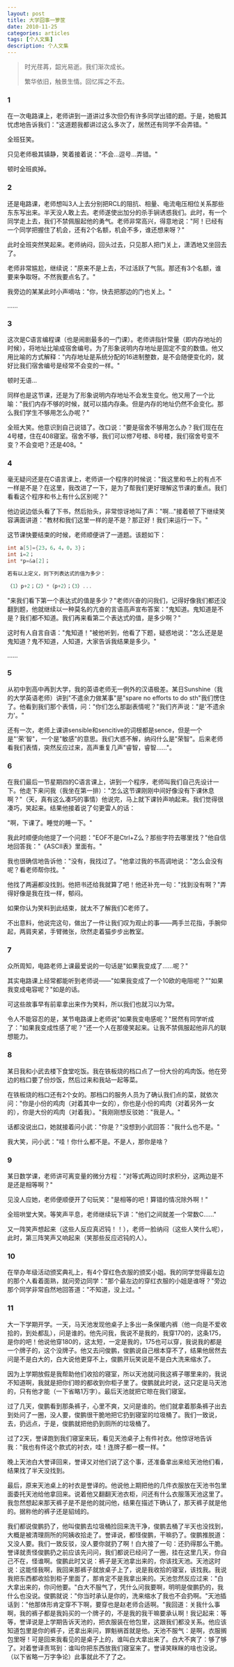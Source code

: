 ```yaml
---
layout: post
title: 大学囧事一箩筐
date: 2010-11-25
categories: articles
tags: [个人文集]
description: 个人文集
---
```


> 时光荏苒，韶光易逝。我们渐次成长。 
>
> 繁华依旧，触景生情。回忆挥之不去。 

### 1 

在一次电路课上，老师讲到一道讲过多次但仍有许多同学出错的题。于是，她极其忧虑地告诉我们："这道题我都讲过这么多次了，居然还有同学不会弄错。" 

 全班狂笑。 

 只见老师极其镇静，笑着接着说："不会…逗号…弄错。" 

 顿时全班疯掉。 

### 2

 还是电路课，老师想叫3人上去分别把RCL的阻抗、相量、电流电压相位关系那些东东写出来。半天没人敢上去。老师遂使出加分的杀手锏诱惑我们。此时，有一个同学走上去，我们不禁佩服起他的勇气。老师非常高兴，得意地说："阿！已经有一个同学把握住了机会，还有2个名额，机会不多，谁还想来呀？" 

 此时全班突然笑起来。老师纳闷，回头过去，只见那人把门关上，潇洒地又坐回去了。 

 老师非常尴尬，继续说："原来不是上去，不过活跃了气氛。那还有3个名额，谁要来争取呀。不然我要点名了。" 

 我旁边的某某此时小声嘀咕："你，快去把那边的门也关上。" 

 …… 

### 3
 

这次是C语言编程课（也是闹剧最多的一门课）。老师讲指针常量（即内存地址的时候），将地址比喻成宿舍编号。为了形象说明内存地址是固定不变的数值。他又用比喻的方式解释："内存地址是系统分配的16进制整数，是不会随便变化的，就好比我们宿舍编号是经常不会变的一样。" 

 顿时无语… 

 同样也是这节课，还是为了形象说明内存地址不会发生变化。他又用了一个比喻："我们内存不够的时候，就可以插内存条。但是内存的地址仍然不会变化。那么我们学生不够用怎么办呢？" 

 全班大笑。他意识到自己说错了。改口说："要是宿舍不够用怎么办？我们现在在4号楼，住在408寝室。宿舍不够，我们可以修7号楼、8号楼，我们宿舍号变不变？不会变吧？还是408。" 

### 4

 毫无疑问还是在C语言课上，老师讲一个程序的时候说："我这里和书上的有点不一样是不是？在这里，我改进了一下，是为了帮我们更好理解这节课的重点。我们看看这个程序和书上有什么区别呢？" 

 他边说边低头看了下书，然后抬头，非常惊讶地叫了声："啊…"接着顿了下继续笑容满面讲道："教材和我们这里一样的是不是？那正好！我们来运行一下。" 

 这节课快要结束的时候，老师顺便讲了一道题。该题如下： 

 
```c
int a[5]={23，6，4，0，3}；
int i=2；
int *p=&a[2]；

若有以上定义，则下列表达式的值为多少：

（1）p+2；（2）*（p+2）；（3）...
```
 

"来我们看下第一个表达式的值是多少？"老师兴奋的问我们，记得好像我们都还没翻到题，他就继续以一种莫名的亢奋的言语高声宣布答案："鬼知道。鬼知道是不是？我们都不知道。我们再来看第二个表达式的值，是多少啊？" 

 这时有人自言自语："鬼知道！"被他听到，他看了下题，疑惑地说："怎么还是是鬼知道？鬼不知道，人知道，大家告诉我结果是多少。" 

 …… 

### 5

 从初中到高中再到大学，我的英语老师无一例外的汉语极差。某日Sunshine（我的大学英语老师）讲到"不遣余力做某事"是"spare no efforts to do sth"我们愣住了。他看到我们那个表情，问："你们怎么那副表情呢？"我们齐声说："是'不遗余力'。"  

 还有一次，老师上课讲sensible和sencitive的词根都是sence，但是一个是"'荣'智"，一个是"敏感"的意思。我们大惑不解，纳闷什么是"荣智"。后来老师看我们表情，突然反应过来，高声重复几声"睿智，睿智……"。 

 
### 6

 在我们最后一节星期四的C语言课上，讲到一个程序，老师叫我们自己先设计一下。他走下来问我（我坐在第一排）："怎么这节课刚刚中间好像没有下课休息啊？"（天，真有这么凑巧的事情）他说完，马上就下课铃声响起来。我们觉得很凑巧，笑起来。结果他接着说了句更雷人的话： 

 "啊，下课了。睡觉的睡一下。" 

 我此时顺便向他提了一个问题："EOF不是Ctrl+Z么？那些字符去哪里找？"他自信地回答我："《ASCⅡ表》里面有。" 

 我也很确信地告诉他："没有，我找过了。"他拿过我的书高调地说："怎么会没有呢？看老师帮你找。" 

 他找了两遍都没找到。他把书还给我就算了吧！他还补充一句："找到没有啊？"弄得好像是我在找一样，郁闷。 

 如果你认为笑料到此结束，就太不了解我们C老师了。 

 不出意料，他说完这句，做出了一件让我们叹为观止的事——两手兰花指，手腕仰起，两肩夹紧，手臂微张，欣然走着猫步步出教室。 

 
### 7

 众所周知，电路老师上课最爱说的一句话是"如果我变成了……呢？" 

 其实电路课上经常都能听到老师说——"如果我变成了一个10欧的电阻呢？""如果我变成电容呢？"如是的话。 

 可这些故事早有前辈拿出来作为笑料，所以我们也就习以为常。 

 令人不能容忍的是，某节电路课上老师说"如果我变电感呢？"居然有同学听成了："如果我变成性感了呢？"还一个人在那傻笑起来。让我不禁佩服起他非凡的联想能力。 

 
### 8

 某日我和小武去楼下食堂吃饭。我在铁板烧的档口点了一份大份的鸡肉饭。他在旁边的档口要了份炒饭，然后过来和我站一起等菜。 

 在铁板烧的档口还有2个女的。那档口的服务人员为了确认我们点的菜，就依次问："你是小份的鸡肉（对着其中一女的），你也是小份的鸡肉（对着另外一女的），你是大份的鸡肉（对着我）。"我刚刚想反驳她："我是人。" 

 话都没说出口，她就接着问小武："你是？"没想到小武回答："我什么也不是。" 

 我大笑，问小武："哇！你什么都不是。不是人，那你是啥？ 

 
### 9
 

 某日数学课，老师讲可离变量的微分方程："对等式两边同时求积分，这两边是不是还是相等啊？" 

 见没人应她，老师便顺便开了句玩笑："是相等的吧！算错的情况除外啊！" 

 全班哄堂大笑。等笑声平息，老师继续玩下讲："他们之间就差一个常数C……" 

 又一阵笑声想起来（这些人反应真迟钝！！），老师一脸纳闷（这些人笑什么呢），此时，第三阵笑声又响起来（笑那些反应迟钝的人）。 

 

### 10

在举办年级活动颁奖典礼上，有4个穿红色衣服的颁奖小姐。我的同学觉得最左边的那个人看着面熟，就问旁边同学："那个最左边的穿红衣服的小姐是谁呀？"旁边那个同学非常自然地回答道："不知道，没上过。"

 
### 11
 

 大一下学期开学。一天，马天池发现他桌子上多出一条保暖内裤（他一向是不爱收拾的，到处都乱），问是谁的。他先问我，我说不是我的，我穿170的，这条175，是你的吧！他说他穿180的，这太短，一定是我的，175也可以穿，我说我的都是一个牌子的，这个没牌子。他又去问俊鹏，俊鹏说自己根本穿不了，结果他居然去问是不是白大的，白大说他更穿不上，俊鹏开玩笑说是不是白大洗来缩水了。 

 因为上学期放假是我帮助他们收拾的寝室，所以天池就问我这裤子哪里来的，我说不知道啊，我就是把你们晾的都收到你柜子里了。俊鹏就此时说，这只定是马天池的，只有他才能（一下省略1万字）。最后天池就把它晾在我们寝室。 

 过了几天，俊鹏看到那条裤子，心里不爽，又问是谁的。他们就拿着那条裤子出去到处问了一圈，没人要，俊鹏很干脆地把它扔到寝室的垃圾桶了。我们一致说，去，扔远点，于是，俊鹏就把他扔到厕所的垃圾桶了。 

 过了2天，誉译跑到我们寝室来玩，看见天池桌子上有件衬衣。他惊讶地告诉我："我也有件这个款式的衬衣，哇！连牌子都一模一样。" 

 晚上天池白大誉译回来，誉译又对他们说了这个事，还准备拿出来给天池他们看，结果找了半天没找到。 

 最后，原来天池桌上的衬衣是誉译的。他说他上期把他的几件衣服放在天池书包里面委托天池给他拿回来。说着他又翻翻天池衣柜，问还有什么衣服落天池这里了。我忽然想起来那天裤子是不是他的就问他，结果在描述下确认了，那天裤子就是他的。据称他的裤子还是貂绒的。 

 我们都说俊鹏扔了，他叫俊鹏去垃圾桶捡回来洗干净，俊鹏去桶了半天也没找到，大概是被清理厕所的阿姨收拾走了。誉译说，都怪俊鹏，干嘛扔了。俊鹏推脱道：又没人要。我们一致反驳，没人要你就扔了啊！白大接了一句：还扔得那么干脆。誉译就责怪俊鹏扔之前应该先问问，我们都说已经问了一圈，挂在这里几天，你自己不在，怪谁啊。俊鹏此时又说：裤子是天池拿出来的，你该找天池。天池这时说：这能怪我啊，我回来那裤子就放桌子上了，说是我收拾的寝室，该找我。我说我把东西都收拾到柜子里面了，那肯定不是我拿出来的。天池忽然反应过来："白大拿出来的，你问他要。"白大不服气了，凭什么问我要啊，明明是俊鹏扔的，我什么也没说。俊鹏就说："你当时承认是你的，洗来缩水了我也不会扔啊。"天池插话到："他那体形肯定穿不下啊，要穿也是赵老师合适啊。"我回道：关我什么事啊，我的裤子都是我妈买的一个牌子的，不是我的我干嘛要承认啊！我记起来：等等，誉译说是上学期告诉天池的，把衣服装在他包里，这跟我们都没关系。他应该知道包里是你的裤子，还拿出来问，罪魁祸首就是他。天池不服气：是啊，衣服搁包里呀！可是回来我看见的是桌子上的，谁叫白大拿出来了。白大不爽了：够了够了。对着誉译责骂到：谁叫你把东西放我们寝室来了。誉译笑眯眯的啥也没说。（以下省略一万字争论）此事就此不了了之。 
